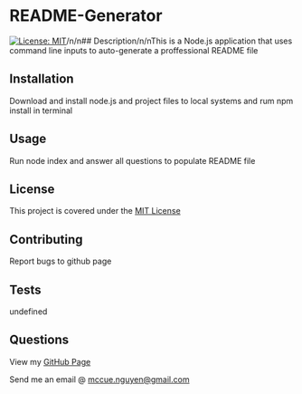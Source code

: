 # README-Generator
[![License: MIT](https://img.shields.io/badge/License-MIT-yellow.svg)](https://opensource.org/licenses/MIT)/n/n## Description/n/nThis is a Node.js application that uses command line inputs to auto-generate a proffessional README file

## Installation

Download and install node.js and project files to local systems and rum npm install in terminal

## Usage

Run node index and answer all questions to populate README file

## License

This project is covered under the [MIT License](https://opensource.org/licenses/MIT)

## Contributing

Report bugs to github page

## Tests

undefined

## Questions

View my [GitHub Page](https://github.com/ashortaznkid)

Send me an email @ [mccue.nguyen@gmail.com](mailto:mccue.nguyen@gmail.com)